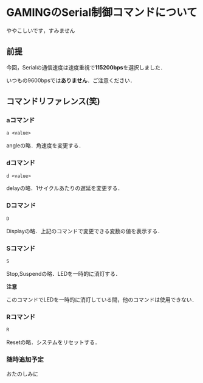 # GAMINGのSerial制御コマンドについて

ややこしいです，すみません


## 前提

今回，Serialの通信速度は速度重視で**115200bps**を選択しました．

いつもの9600bpsでは**ありません**．ご注意ください．


## コマンドリファレンス(笑)

### aコマンド

```txt
a <value>
```

angleの略．角速度を変更する．


### dコマンド

```txt
d <value>
```

delayの略．1サイクルあたりの遅延を変更する．


### Dコマンド

```txt
D
```

Displayの略．上記のコマンドで変更できる変数の値を表示する．


### Sコマンド

```txt
S
```

Stop,Suspendの略．LEDを一時的に消灯する．

**注意**

このコマンドでLEDを一時的に消灯している間，他のコマンドは使用できない．


### Rコマンド

```txt
R
```

Resetの略．システムをリセットする．


### 随時追加予定

おたのしみに